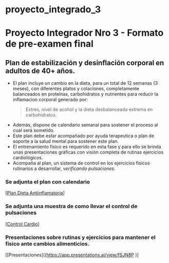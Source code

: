 # proyecto_integrado_3
# Proyecto Integrador Nro 3 - Formato de pre-examen final

## Plan de estabilización y desinflación corporal en adultos de 40+ años.

* El plan incluye un cambio en la dieta, para un total de 12 semanas (3 meses), con diferentes platos y colaciones, completamente balanceados en proteínas, carbohidratos y nutrientes para reducir la inflamacion corporal generado por:
  > Estres, nivel de acohol y la dieta desbalanceada extrema en carbohidratos.
* Además, dispone de calendario semanal para sostener el proceso al cual será sometido.
* Este plan debe estar acompañado por ayuda terapeutica o plan de soporte a la salud mental para sostener este plan.
* El entrenamiento físico es requerido en esta fase y para ello se brinda unas presentaciones gráficas con visión completa de rutinas ejercicios cardiológicos.
* Acompaña al plan, un sistema de control en los ejercicios físicos rutinarios a desarrollar, _verificando pulsaciones_.

### Se adjunta el plan  con calendario
[[Plan Dieta Antiinflamatoria](https://docs.google.com/document/d/12_QeLn6qfvOk7e7g6PtU4pT0t_umYQO4Nmusbo2ZA4c/edit?tab=t.0#heading=h.1b21x4kjuhy3)]

### Se adjunta una muestra de como llevar el control de pulsaciones
[[Control Cardio](https://docs.google.com/spreadsheets/d/1II4gyAWxW6wVC27QcFwCqmDmiG8jfQzUUx0B3IAF9SQ/edit?gid=0#gid=0)]

### Presentaciones sobre rutinas y ejercicios para mantener el físico ante cambios alimenticios.
[[Presentaciones]((https://app.presentations.ai/view/fSJN8P )]

